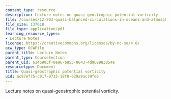 ```yaml
---
content_type: resource
description: Lecture notes on quasi-geostrophic potential vorticity.
file: /courses/12-803-quasi-balanced-circulations-in-oceans-and-atmospheres-fall-2009/ac87ef75c017073518f0629a9ac39fe6_MIT12_803F09_lec09.pdf
file_size: 137618
file_type: application/pdf
learning_resource_types:
- Lecture Notes
license: https://creativecommons.org/licenses/by-nc-sa/4.0/
ocw_type: OCWFile
parent_title: Lecture Notes
parent_type: CourseSection
parent_uid: 6146903f-0e96-b853-0643-4d968983054e
resourcetype: Document
title: Quasi-geostrophic potential vorticity
uid: ac87ef75-c017-0735-18f0-629a9ac39fe6
---
```

Lecture notes on quasi-geostrophic potential vorticity.